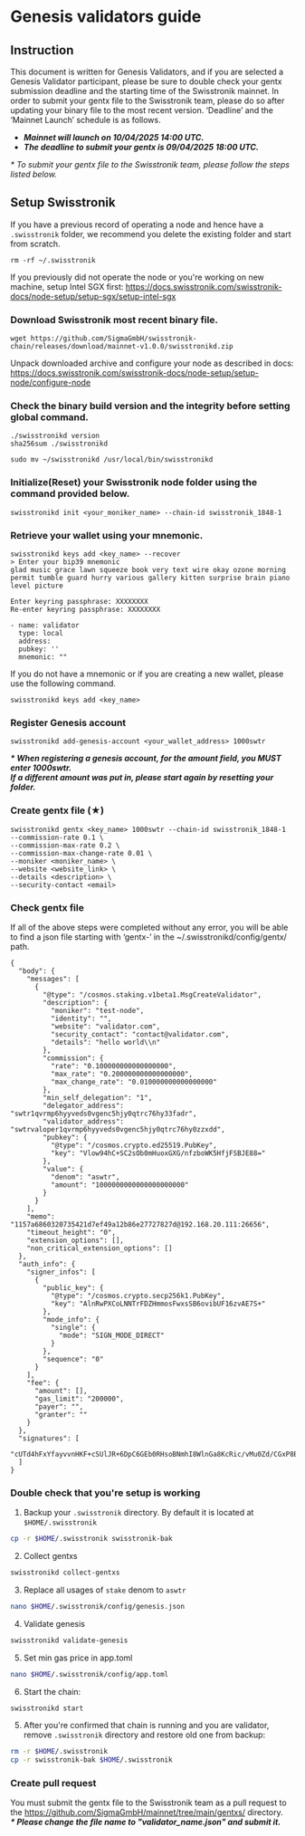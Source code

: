 # Genesis validators guide

## Instruction

This document is written for Genesis Validators, and if you are selected a Genesis Validator participant, please be sure to double check your gentx submission deadline and the starting time of the Swisstronik mainnet. In order to submit your gentx file to the Swisstronik team, please do so after updating your binary file to the most recent version. ‘Deadline’ and the ‘Mainnet Launch’ schedule is as follows.

* _**Mainnet will launch on 10/04/2025 14:00 UTC.**_
* _**The deadline to submit your gentx is 09/04/2025 18:00 UTC.**_

_\* To submit your gentx file to the Swisstronik team, please follow the steps listed below._

## Setup Swisstronik

If you have a previous record of operating a node and hence have a `.swisstronik` folder, we recommend you delete the existing folder and start from scratch.

```
rm -rf ~/.swisstronik
```

If you previously did not operate the node or you're working on new machine, setup Intel SGX first: https://docs.swisstronik.com/swisstronik-docs/node-setup/setup-sgx/setup-intel-sgx

### Download Swisstronik most recent binary file.

```
wget https://github.com/SigmaGmbH/swisstronik-chain/releases/download/mainnet-v1.0.0/swisstronikd.zip
```

Unpack downloaded archive and configure your node as described in docs: https://docs.swisstronik.com/swisstronik-docs/node-setup/setup-node/configure-node

### Check the binary build version and the integrity before setting global command.

```
./swisstronikd version
sha256sum ./swisstronikd

sudo mv ~/swisstronikd /usr/local/bin/swisstronikd
```

### Initialize(Reset) your Swisstronik node folder using the command provided below.

```
swisstronikd init <your_moniker_name> --chain-id swisstronik_1848-1
```

### Retrieve your wallet using your mnemonic.

```
swisstronikd keys add <key_name> --recover
> Enter your bip39 mnemonic
glad music grace lawn squeeze book very text wire okay ozone morning permit tumble guard hurry various gallery kitten surprise brain piano level picture

Enter keyring passphrase: XXXXXXXX
Re-enter keyring passphrase: XXXXXXXX

- name: validator
  type: local
  address:
  pubkey: ''
  mnemonic: ""
```

If you do not have a mnemonic or if you are creating a new wallet, please use the following command.

```
swisstronikd keys add <key_name>
```

### Register Genesis account

```
swisstronikd add-genesis-account <your_wallet_address> 1000swtr
```

_**\* When registering a genesis account, for the amount field, you MUST enter 1000swtr.**_\
&#x20;  _**If a different amount was put in, please start again by resetting your folder.**_

### Create gentx file (★)

```
swisstronikd gentx <key_name> 1000swtr --chain-id swisstronik_1848-1
--commission-rate 0.1 \
--commission-max-rate 0.2 \
--commission-max-change-rate 0.01 \
--moniker <moniker_name> \
--website <website_link> \
--details <description> \
--security-contact <email>
```

### Check gentx file

If all of the above steps were completed without any error, you will be able to find a json file starting with ‘gentx-’ in the \~/.swisstronikd/config/gentx/ path.

```
{
  "body": {
    "messages": [
      {
        "@type": "/cosmos.staking.v1beta1.MsgCreateValidator",
        "description": {
          "moniker": "test-node",
          "identity": "",
          "website": "validator.com",
          "security_contact": "contact@validator.com",
          "details": "hello world\\n"
        },
        "commission": {
          "rate": "0.100000000000000000",
          "max_rate": "0.200000000000000000",
          "max_change_rate": "0.010000000000000000"
        },
        "min_self_delegation": "1",
        "delegator_address": "swtr1qvrmp6hyyveds0vgenc5hjy0qtrc76hy33fadr",
        "validator_address": "swtrvaloper1qvrmp6hyyveds0vgenc5hjy0qtrc76hy0zzxdd",
        "pubkey": {
          "@type": "/cosmos.crypto.ed25519.PubKey",
          "key": "Vlow94hC+SC2sOb0mHuoxGXG/nfzboWK5HfjFSBJE88="
        },
        "value": {
          "denom": "aswtr",
          "amount": "1000000000000000000000"
        }
      }
    ],
    "memo": "1157a6860320735421d7ef49a12b86e27727827d@192.168.20.111:26656",
    "timeout_height": "0",
    "extension_options": [],
    "non_critical_extension_options": []
  },
  "auth_info": {
    "signer_infos": [
      {
        "public_key": {
          "@type": "/cosmos.crypto.secp256k1.PubKey",
          "key": "AlnRwPXCoLNNTrFDZHmmosFwxsSB6ovibUF16zvAE7S+"
        },
        "mode_info": {
          "single": {
            "mode": "SIGN_MODE_DIRECT"
          }
        },
        "sequence": "0"
      }
    ],
    "fee": {
      "amount": [],
      "gas_limit": "200000",
      "payer": "",
      "granter": ""
    }
  },
  "signatures": [
    "cUTd4hFxYfayvvnHKF+cSUlJR+6DpC6GEb0RHsoBNmhI8WlnGa8KcRic/vMu0Zd/CGxP8B7yYKu3a+dqOpGitg=="
  ]
}
```

### Double check that you're setup is working

1. Backup your `.swisstronik` directory. By default it is located at `$HOME/.swisstronik`
```sh
cp -r $HOME/.swisstronik swisstronik-bak
```

2. Collect gentxs
```sh
swisstronikd collect-gentxs
```

3. Replace all usages of `stake` denom to `aswtr`
```sh
nano $HOME/.swisstronik/config/genesis.json
```

4. Validate genesis
```sh
swisstronikd validate-genesis
```

5. Set min gas price in app.toml
```sh
nano $HOME/.swisstronik/config/app.toml
```

6. Start the chain:
```sh
swisstronikd start
```

5. After you're confirmed that chain is running and you are validator, remove `.swisstronik` directory and restore old one from backup:
```sh
rm -r $HOME/.swisstronik
cp -r swisstronik-bak $HOME/.swisstronik
```

### Create pull request

You must submit the gentx file to the Swisstronik team as a pull request to the https://github.com/SigmaGmbH/mainnet/tree/main/gentxs/ directory.\
_**\* Please change the file name to "validator\_name.json" and submit it.**_
